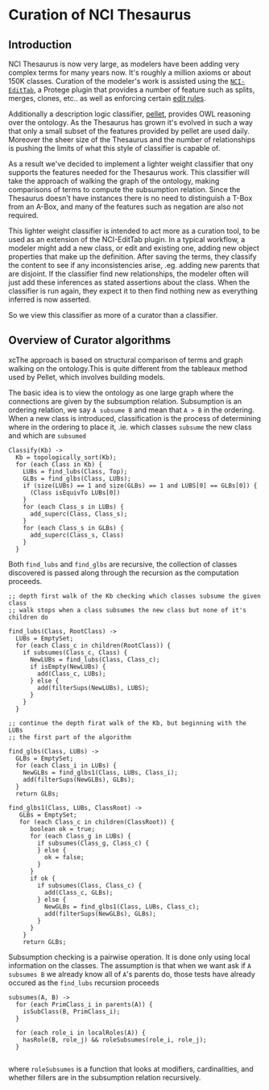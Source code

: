 # Curation of NCI Thesaurus

## Introduction
NCI Thesaurus is now very large, as modelers have been adding very complex terms for many years now. It's roughly a million axioms or about 150K classes. Curation of the modeler's work is assisted using the [`NCI-EditTab`](https://github.com/NCIEVS/nci-edit-tab), a Protege plugin that provides a number of feature such as splits, merges, clones, etc.. as well as enforcing certain [edit rules](https://github.com/NCIEVS/nci-protege5/wiki/editing-rules-enforced-by-nci-protege). 

Additionally a description logic classifier, [pellet](https://github.com/NCIEVS/pellet), provides OWL reasoning over the ontology. As the Thesaurus has grown it's evolved in such a way that only a small subset of the features provided by pellet are used daily. Moreover the sheer size of the Thesaurus and the number of relationships is pushing the limits of what this style of classifier is capable of.

As a result we've decided to implement a lighter weight classifier that ony supports the features needed for the Thesaurus work. This classifier will take the approach of walking the graph of the ontology, making comparisons of terms to compute the subsumption relation. Since the Thesaurus doesn't have instances there is no need to distinguish a T-Box from an A-Box, and many of the features such as negation are also not required.

This lighter weight classifier is intended to act more as a curation tool, to be used as an extension of the NCI-EditTab plugin. In a typical workflow, a modeler might add a new class, or edit and existing one, adding new object properties that make up the definition. After saving the terms, they classify the content to see if any inconsistencies arise, .eg. adding new parents that are disjoint. If the classifier find new relationships, the modeler often will just add these inferences as stated assertions about the class. When the classifier is run again, they expect it to then find nothing new as everything inferred is now asserted.

So we view this classifier as more of a curator than a classifier.


## Overview of Curator algorithms

xcThe approach is based on structural comparison of terms and graph walking on the ontology.This is quite different from the tableaux method used by Pellet, which involves building models.

The basic idea is to view the ontology as one large graph where the connections are given by the subsumption relation. Subsumption is an ordering relation, we say `A subsume B` and mean that `A > B` in the ordering. When a new class is introduced, classification is the process of determining where in the ordering to place it, .ie. which classes `subsume` the new class and which are `subsumed`

````
Classify(Kb) ->
  Kb = topologically_sort(Kb); 
  for (each Class in Kb) {
    LUBs = find_lubs(Class, Top);
    GLBs = find_glbs(Class, LUBs);
    if (size(LUBs) == 1 and size(GLBs) == 1 and LUBS[0] == GLBs[0]) {
      (Class isEquivTo LUBs[0])
    }
    for (each Class_s in LUBs) {
      add_superc(Class, Class_s);
    }
    for (each Class_s in GLBs) {
      add_superc(Class_s, Class)
    }
  }
````
Both `find_lubs` and `find_glbs` are recursive, the collection of classes discovered is passed along through the recursion as the computation proceeds.

````
;; depth first walk of the Kb checking which classes subsume the given class
;; walk stops when a class subsumes the new class but none of it's children do

find_lubs(Class, RootClass) ->
  LUBs = EmptySet;
  for (each Class_c in children(RootClass)) {
    if subsumes(Class_c, Class) {
      NewLUBs = find_lubs(Class, Class_c);
      if isEmpty(NewLUBs) {
        add(Class_c, LUBs);
      } else {
        add(filterSups(NewLUBs), LUBS);
      }
    }
  }
  
;; continue the depth firat walk of the Kb, but beginning with the LUBs 
;; the first part of the algorithm
  
find_glbs(Class, LUBs) ->
  GLBs = EmptySet;
  for (each Class_i in LUBs) {
    NewGLBs = find_glbs1(Class, LUBs, Class_i);
    add(filterSups(NewGLBs), GLBs);
  }
  return GLBs;

find_glbs1(Class, LUBs, ClassRoot) ->
   GLBs = EmptySet;
   for (each Class_c in children(ClassRoot)) {
      boolean ok = true;
      for (each Class_g in LUBs) {
        if subsumes(Class_g, Class_c) {
        } else {
          ok = false;
        }
      }
      if ok {
        if subsumes(Class, Class_c) {
          add(Class_c, GLBs);
        } else {
          NewGLBs = find_glbs1(Class, LUBs, Class_c);
          add(filterSups(NewGLBs), GLBs);
        }
      }
    }
    return GLBs;
````

Subsumption checking is a pairwise operation. It is done only using local information on the classes. The assumption is that when we want ask if `A subsumes B` we already know all of `A`'s parents do, those tests have already occured as the `find_lubs` recursion proceeds

````
subsumes(A, B) ->
  for (each PrimClass_i in parents(A)) {
    isSubClass(B, PrimClass_i);
  }
  
  for (each role_i in localRoles(A)) {
    hasRole(B, role_j) && roleSubsumes(role_i, role_j);
  }
  
````
where `roleSubsumes` is a function that looks at modifiers, cardinalities, and whether fillers are in the subsumption relation recursively.



